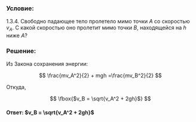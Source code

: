 ###  Условие:

$1.3.4.$ Свободно падающее тело пролетело мимо точки $A$ со скоростью $v_A$. С какой скоростью оно пролетит мимо точки $B$, находящейся на $h$ ниже $A$?

###  Решение:

Из Закона сохранения энергии:

$$
\frac{mv_A^2}{2} + mgh =\frac{mv_B^2}{2}
$$

Откуда,

$$
\fbox{$v_B = \sqrt{v_A^2 + 2gh}$}
$$

#### Ответ: $v_B = \sqrt{v_A^2 + 2gh}$